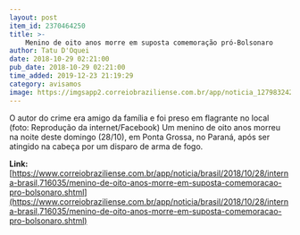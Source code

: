 ```yaml
---
layout: post
item_id: 2370464250
title: >-
    Menino de oito anos morre em suposta comemoração pró-Bolsonaro
author: Tatu D'Oquei
date: 2018-10-29 02:21:00
pub_date: 2018-10-29 02:21:00
time_added: 2019-12-23 21:19:29
category: avisamos
image: https://imgsapp2.correiobraziliense.com.br/app/noticia_127983242361/2018/10/28/716035/20181028232413131542e.jpg
---
```


O autor do crime era amigo da família e foi preso em flagrante no local (foto: Reprodução da internet/Facebook) Um menino de oito anos morreu na noite deste domingo (28/10), em Ponta Grossa, no Paraná, após ser atingido na cabeça por um disparo de arma de fogo.

**Link:** [https://www.correiobraziliense.com.br/app/noticia/brasil/2018/10/28/interna-brasil,716035/menino-de-oito-anos-morre-em-suposta-comemoracao-pro-bolsonaro.shtml](https://www.correiobraziliense.com.br/app/noticia/brasil/2018/10/28/interna-brasil,716035/menino-de-oito-anos-morre-em-suposta-comemoracao-pro-bolsonaro.shtml)

